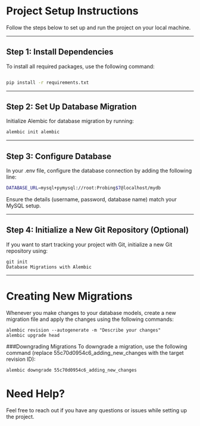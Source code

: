 # Project Setup Instructions

Follow the steps below to set up and run the project on your local machine.

---

## Step 1: Install Dependencies

To install all required packages, use the following command:

```bash

pip install -r requirements.txt

```
---

## Step 2: Set Up Database Migration
Initialize Alembic for database migration by running:

```bash
alembic init alembic
```
---

## Step 3: Configure Database
In your .env file, configure the database connection by adding the following line:

```bash
DATABASE_URL=mysql+pymysql://root:Probing$7@localhost/mydb
```
Ensure the details (username, password, database name) match your MySQL setup.

---

## Step 4: Initialize a New Git Repository (Optional)
If you want to start tracking your project with Git, initialize a new Git repository using:

```
git init
Database Migrations with Alembic
```
---

# Creating New Migrations

Whenever you make changes to your database models, create a new migration file and apply the changes using the following commands:
```
alembic revision --autogenerate -m "Describe your changes"
alembic upgrade head
```
###Downgrading Migrations
To downgrade a migration, use the following command (replace 55c70d0954c6_adding_new_changes with the target revision ID):

```
alembic downgrade 55c70d0954c6_adding_new_changes
```

# Need Help?
Feel free to reach out if you have any questions or issues while setting up the project.


